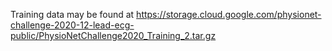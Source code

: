 Training data may be found at https://storage.cloud.google.com/physionet-challenge-2020-12-lead-ecg-public/PhysioNetChallenge2020_Training_2.tar.gz

